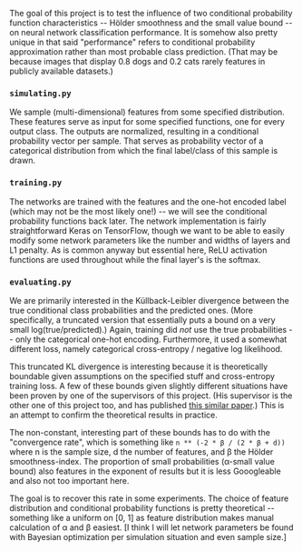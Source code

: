 The goal of this project is to test the influence of two conditional probability function characteristics -- Hölder smoothness and the small value bound -- on neural network classification performance. It is somehow also pretty unique in that said "performance" refers to conditional probability approximation rather than most probable class prediction. (That may be because images that display 0.8 dogs and 0.2 cats rarely features in publicly available datasets.)

### `simulating.py`
We sample (multi-dimensional) features from some specified distribution. These features serve as input for some specified functions, one for every output class. The outputs are normalized, resulting in a conditional probability vector per sample. That serves as probability vector of a categorical distribution from which the final label/class of this sample is drawn. 

### `training.py`
The networks are trained with the features and the one-hot encoded label (which may not be the most likely one!) -- we will see the conditional probability functions back later. The network implementation is fairly straightforward Keras on TensorFlow, though we want to be able to easily modify some network parameters like the number and widths of layers and L1 penalty. As is common anyway but essential here, ReLU activation functions are used throughout while the final layer's is the softmax.

### `evaluating.py`
We are primarily interested in the Küllback-Leibler divergence between the true conditional class probabilities and the predicted ones. (More specifically, a truncated version that essentially puts a bound on a very small log(true/predicted).) Again, training did _not_ use the true probabilities -- only the categorical one-hot encoding. Furthermore, it used a somewhat different loss, namely categorical cross-entropy / negative log likelihood. 

This truncated KL divergence is interesting because it is theoretically boundable given assumptions on the specified stuff and cross-entropy training loss. A few of these bounds given slightly different situations have been proven by one of the supervisors of this project. (His supervisor is the other one of this project too, and has published [this similar paper](https://arxiv.org/abs/1708.06633).) This is an attempt to confirm the theoretical results in practice. 

The non-constant, interesting part of these bounds has to do with the "convergence rate", which is something like `n ** (-2 * β / (2 * β + d))` where n is the sample size, d the number of features, and β the Hölder smoothness-index. The proportion of small probabilities (α-small value bound) also features in the exponent of results but it is less Gooogleable and also not too important here.

The goal is to recover this rate in some experiments. The choice of feature distribution and conditional probability functions is pretty theoretical -- something like a uniform on [0, 1] as feature distribution makes manual calculation of α and β easiest. [I think I will let network parameters be found with Bayesian optimization per simulation situation and even sample size.]
